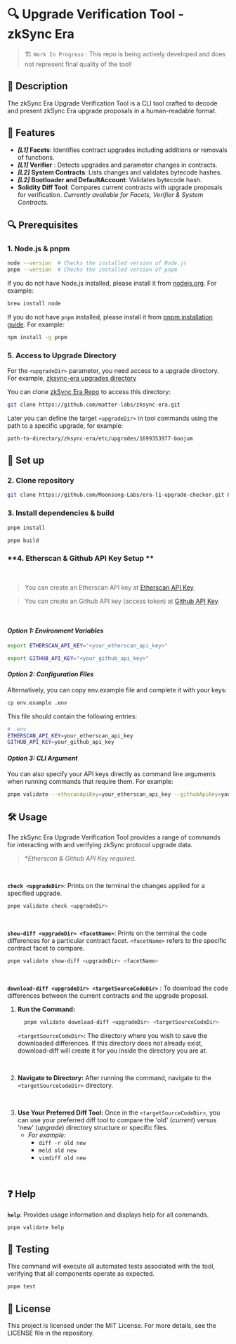 # 🔍 Upgrade Verification Tool - zkSync Era

> 🏗️ `Work In Progress` : This repo is being actively developed and does not represent final quality of the tool!

## 📝 **Description**

The zkSync Era Upgrade Verification Tool is a CLI tool crafted to decode and present zkSync Era upgrade proposals in a human-readable format.

## 🌟 **Features**

  - **_[L1]_ Facets**: Identifies contract upgrades including additions or removals of functions. 
  - **_[L1]_ Verifier** : Detects upgrades and parameter changes in contracts.
  - **_[L2]_ System Contracts**: Lists changes and validates bytecode hashes. 
 - **_[L2]_ Bootloader and DefaultAccount**: Validates bytecode hash.
 - **Solidity Diff Tool**: Compares current contracts with upgrade proposals for verification. *Currently available for Facets, Verifier & System Contracts.*
 

## 🔍 **Prerequisites**

### **1. Node.js & pnpm**

```bash
node --version  # Checks the installed version of Node.js
pnpm --version  # Checks the installed version of pnpm
```


If you do not have Node.js installed, please install it from [nodejs.org](https://nodejs.org/en/download/package-manager). For example: 

```bash
brew install node
```

If you do not have `pnpm` installed, please install it from [pnpm installation guide](https://pnpm.io/installation). For example:

```bash
npm install -g pnpm
```

### **5. Access to Upgrade Directory**

For the `<upgradeDir>` parameter, you need access to a upgrade directory. For example, [zksync-era upgrades directory](https://github.com/matter-labs/zksync-era/tree/main/etc/upgrades)

You can clone [zkSync Era Repo](https://github.com/matter-labs/zksync-era) to access this directory: 

```bash
git clone https://github.com/matter-labs/zksync-era.git
```

Later you can define the target `<upgradeDir>` in tool commands using the path to a specific upgrade, for example:

```bash
path-to-directory/zksync-era/etc/upgrades/1699353977-boojum
````

## 🏃 **Set up**

### **2. Clone repository**

```bash
git clone https://github.com/Moonsong-Labs/era-l1-upgrade-checker.git && cd era-l1-upgrade-checker
```

### **3. Install dependencies & build**

```bash
pnpm install
```

```bash
pnpm build
```

### **4. Etherscan & Github API Key Setup **
<br>

>You can create an Etherscan API key at [Etherscan API Key](https://docs.etherscan.io/getting-started/viewing-api-usage-statistics).

> You can create an Github API key (access token) at [Github API Key](https://github.com/settings/tokens).

<br>

#### ***Option 1: Environment Variables***

```bash
export ETHERSCAN_API_KEY="<your_etherscan_api_key>"
```
```bash
export GITHUB_API_KEY="<your_github_api_key>"
```

#### ***Option 2: Configuration Files***

Alternatively, you can copy  env.example file and complete it with your keys:

```bash
cp env.example .env
```
This file should contain the following entries:
```bash
# .env
ETHERSCAN_API_KEY=your_etherscan_api_key
GITHUB_API_KEY=your_github_api_key
```

#### ***Option 3: CLI Argument***

 You can also specify your API keys directly as command line arguments when running commands that require them. For example:

```bash
pnpm validate --ethscanApiKey=your_etherscan_api_key --githubApiKey=your_github_api_key
```

## 🛠️ **Usage**
The zkSync Era Upgrade Verification Tool provides a range of commands for interacting with and verifying zkSync protocol upgrade data.

>**Etherscan & Github API Key required.*

<br>

**`check <upgradeDir>`**: Prints on the terminal the changes applied for a specified upgrade. 

```bash
pnpm validate check <upgradeDir>
```

<br>

**`show-diff <upgradeDir> <facetName>`**: Prints on the terminal the code differences for a particular contract facet. `<facetName>` refers to the specific contract facet to compare.


```bash
pnpm validate show-diff <upgradeDir> <facetName>
```
<br>

**`download-diff <upgradeDir> <targetSourceCodeDir>`** : To download the code differences between the current contracts and the upgrade proposal.


1. **Run the Command:**
    ```bash
      pnpm validate download-diff <upgradeDir> <targetSourceCodeDir>
    ```
    `<targetSourceCodeDir>`: The directory where you wish to save the downloaded differences. If this directory does not already exist, download-diff will create it for you inside the directory you are at. 

<br>

2. **Navigate to Directory:** After running the command, navigate to the `<targetSourceCodeDir>` directory.

<br>

3. **Use Your Preferred Diff Tool:** Once in the `<targetSourceCodeDir>`, you can use your preferred diff tool to compare the 'old' (*current*) versus 'new'  (*upgrade*) directory structure or specific files.
    - *For example:* 
        - ```diff -r old new```
        - ```meld old new```
        - ```vimdiff old new```

<br>


## ❓ Help

**`help`**: Provides usage information and displays help for all commands.

```bash
pnpm validate help
```

## 🧪 Testing

This command will execute all automated tests associated with the tool, verifying that all components operate as expected.

```bash
pnpm test
```
## 📄 **License**

This project is licensed under the MIT License. For more details, see the LICENSE file in the repository.
